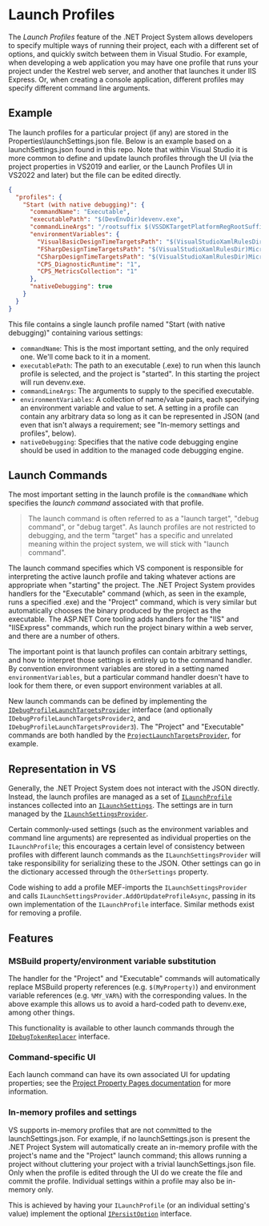 ﻿# Launch Profiles

The _Launch Profiles_ feature of the .NET Project System allows developers to specify multiple ways of running their project, each with a different set of options, and quickly switch between them in Visual Studio. For example, when developing a web application you may have one profile that runs your project under the Kestrel web server, and another that launches it under IIS Express. Or, when creating a console application, different profiles may specify different command line arguments.

## Example

The launch profiles for a particular project (if any) are stored in the Properties\launchSettings.json file. Below is an example based on a launchSettings.json found in this repo. Note that within Visual Studio it is more common to define and update launch profiles through the UI (via the project properties in VS2019 and earlier, or the Launch Profiles UI in VS2022 and later) but the file can be edited directly.

``` json
{
  "profiles": {
    "Start (with native debugging)": {
      "commandName": "Executable",
      "executablePath": "$(DevEnvDir)devenv.exe",
      "commandLineArgs": "/rootsuffix $(VSSDKTargetPlatformRegRootSuffix) /log",
      "environmentVariables": {
        "VisualBasicDesignTimeTargetsPath": "$(VisualStudioXamlRulesDir)Microsoft.VisualBasic.DesignTime.targets",
        "FSharpDesignTimeTargetsPath": "$(VisualStudioXamlRulesDir)Microsoft.FSharp.DesignTime.targets",
        "CSharpDesignTimeTargetsPath": "$(VisualStudioXamlRulesDir)Microsoft.CSharp.DesignTime.targets",
        "CPS_DiagnosticRuntime": "1",
        "CPS_MetricsCollection": "1"
      },
      "nativeDebugging": true
    }
  }
}
```

This file contains a single launch profile named "Start (with native debugging)" containing various settings:

- `commandName`: This is the most important setting, and the only required one. We'll come back to it in a moment.
- `executablePath`: The path to an executable (.exe) to run when this launch profile is selected, and the project is "started". In this starting the project will run devenv.exe.
- `commandLineArgs`: The arguments to supply to the specified executable.
- `environmentVariables`: A collection of name/value pairs, each specifying an environment variable and value to set. A setting in a profile can contain any arbitrary data so long as it can be represented in JSON (and even that isn't always a requirement; see "In-memory settings and profiles", below).
- `nativeDebugging`: Specifies that the native code debugging engine should be used in addition to the managed code debugging engine.

## Launch Commands

The most important setting in the launch profile is the `commandName` which specifies the _launch command_ associated with that profile.

> The launch command is often referred to as a "launch target", "debug command", or "debug target". As launch profiles are not restricted to debugging, and the term "target" has a specific and unrelated meaning within the project system, we will stick with "launch command".

The launch command specifies which VS component is responsible for interpreting the active launch profile and taking whatever actions are appropriate when "starting" the project. The .NET Project System provides handlers for the "Executable" command (which, as seen in the example, runs a specified .exe) and the "Project" command, which is very similar but automatically chooses the binary produced by the project as the executable. The ASP.NET Core tooling adds handlers for the "IIS" and "IISExpress" commands, which run the project binary within a web server, and there are a number of others.

The important point is that launch profiles can contain arbitrary settings, and how to interpret those settings is entirely up to the command handler. By convention environment variables are stored in a setting named `environmentVariables`, but a particular command handler doesn't have to look for them there, or even support environment variables at all.

New launch commands can be defined by implementing the [`IDebugProfileLaunchTargetsProvider`](https://github.com/dotnet/project-system/blob/main/src/Microsoft.VisualStudio.ProjectSystem.Managed.VS/ProjectSystem/VS/Debug/IDebugProfileLaunchTargetsProvider.cs) interface (and optionally `IDebugProfileLaunchTargetsProvider2`, and `IDebugProfileLaunchTargetsProvider3`). The "Project" and "Executable" commands are both handled by the [`ProjectLaunchTargetsProvider`](https://github.com/dotnet/project-system/blob/main/src/Microsoft.VisualStudio.ProjectSystem.Managed.VS/ProjectSystem/VS/Debug/ProjectLaunchTargetsProvider.cs), for example.

## Representation in VS

Generally, the .NET Project System does not interact with the JSON directly. Instead, the launch profiles are managed as a set of [`ILaunchProfile`](https://github.com/dotnet/project-system/blob/main/src/Microsoft.VisualStudio.ProjectSystem.Managed/ProjectSystem/Debug/ILaunchProfile.cs) instances collected into an [`ILaunchSettings`](https://github.com/dotnet/project-system/blob/main/src/Microsoft.VisualStudio.ProjectSystem.Managed/ProjectSystem/Debug/ILaunchSettings.cs). The settings are in turn managed by the [`ILaunchSettingsProvider`](https://github.com/dotnet/project-system/blob/main/src/Microsoft.VisualStudio.ProjectSystem.Managed/ProjectSystem/Debug/ILaunchSettingsProvider.cs).

Certain commonly-used settings (such as the environment variables and command line arguments) are represented as individual properties on the `ILaunchProfile`; this encourages a certain level of consistency between profiles with different launch commands as the `ILaunchSettingsProvider` will take responsibility for serializing these to the JSON. Other settings can go in the dictionary accessed through the `OtherSettings` property.

Code wishing to add a profile MEF-imports the `ILaunchSettingsProvider` and calls `ILaunchSettingsProvider.AddOrUpdateProfileAsync`, passing in its own implementation of the `ILaunchProfile` interface. Similar methods exist for removing a profile.

## Features

### MSBuild property/environment variable substitution

The handler for the "Project" and "Executable" commands will automatically replace MSBuild property references (e.g. `$(MyProperty)`) and environment variable references (e.g. `%MY_VAR%`) with the corresponding values. In the above example this allows us to avoid a hard-coded path to devenv.exe, among other things.

This functionality is available to other launch commands through the [`IDebugTokenReplacer`](https://github.com/dotnet/project-system/blob/main/src/Microsoft.VisualStudio.ProjectSystem.Managed/ProjectSystem/Debug/IDebugTokenReplacer.cs) interface.

### Command-specific UI

Each launch command can have its own associated UI for updating properties; see the [Project Property Pages documentation](https://github.com/dotnet/project-system/tree/main/docs/repo/property-pages) for more information.

### In-memory profiles and settings

VS supports in-memory profiles that are not committed to the launchSettings.json. For example, if no launchSettings.json is present the .NET Project System will automatically create an in-memory profile with the project's name and the "Project" launch command; this allows running a project without cluttering your project with a trivial launchSettings.json file. Only when the profile is edited through the UI do we create the file and commit the profile. Individual settings within a profile may also be in-memory only.

This is achieved by having your `ILaunchProfile` (or an individual setting's value) implement the optional [`IPersistOption`](https://github.com/dotnet/project-system/blob/main/src/Microsoft.VisualStudio.ProjectSystem.Managed/ProjectSystem/Debug/IPersistOption.cs) interface.